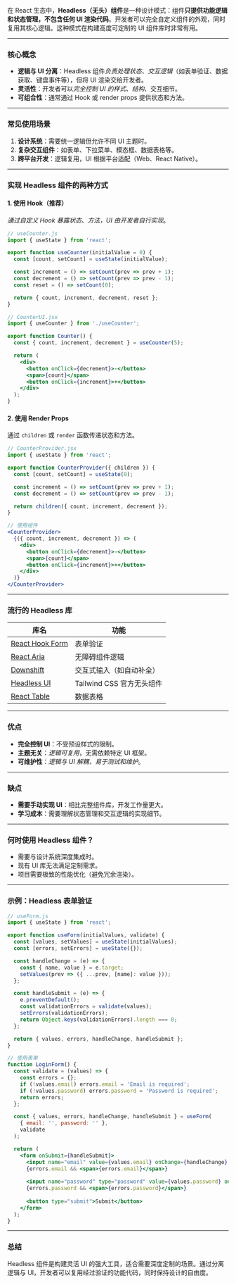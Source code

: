 在 React 生态中，**Headless（无头）组件**是一种设计模式：组件**只提供功能逻辑和状态管理，不包含任何 UI 渲染代码**。开发者可以完全自定义组件的外观，同时复用其核心逻辑。这种模式在构建高度可定制的 UI 组件库时非常有用。

---

### 核心概念
- **逻辑与 UI 分离**：Headless 组件*负责处理状态、交互逻辑*（如表单验证、数据获取、键盘事件等），但将 UI 渲染交给开发者。
- **灵活性**：开发者可以*完全控制 UI 的样式、结构*、交互细节。
- **可组合性**：通常通过 Hook 或 render props 提供状态和方法。

---

### 常见使用场景
1. **设计系统**：需要统一逻辑但允许不同 UI 主题时。
2. **复杂交互组件**：如表单、下拉菜单、模态框、数据表格等。
3. **跨平台开发**：逻辑复用，UI 根据平台适配（Web、React Native）。

---

### 实现 Headless 组件的两种方式

#### 1. 使用 Hook（推荐）
*通过自定义 Hook 暴露状态、方法，UI 由开发者自行实现*。

```jsx
// useCounter.js
import { useState } from 'react';

export function useCounter(initialValue = 0) {
  const [count, setCount] = useState(initialValue);

  const increment = () => setCount(prev => prev + 1);
  const decrement = () => setCount(prev => prev - 1);
  const reset = () => setCount(0);

  return { count, increment, decrement, reset };
}
```

```jsx
// CounterUI.jsx
import { useCounter } from './useCounter';

export function Counter() {
  const { count, increment, decrement } = useCounter(5);

  return (
    <div>
      <button onClick={decrement}>-</button>
      <span>{count}</span>
      <button onClick={increment}>+</button>
    </div>
  );
}
```

#### 2. 使用 Render Props
通过 `children` 或 `render` 函数传递状态和方法。

```jsx
// CounterProvider.jsx
import { useState } from 'react';

export function CounterProvider({ children }) {
  const [count, setCount] = useState(0);

  const increment = () => setCount(prev => prev + 1);
  const decrement = () => setCount(prev => prev - 1);

  return children({ count, increment, decrement });
}
```

```jsx
// 使用组件
<CounterProvider>
  {({ count, increment, decrement }) => (
    <div>
      <button onClick={decrement}>-</button>
      <span>{count}</span>
      <button onClick={increment}>+</button>
    </div>
  )}
</CounterProvider>
```

---

### 流行的 Headless 库

| 库名                                                         | 功能                  |
| ---------------------------------------------------------- | ------------------- |
| [React Hook Form](https://react-hook-form.com/)            | 表单验证                |
| [React Aria](https://react-spectrum.adobe.com/react-aria/) | 无障碍组件逻辑             |
| [Downshift](https://github.com/downshift-js/downshift)     | 交互式输入（如自动补全）        |
| [Headless UI](https://headlessui.dev/)                     | Tailwind CSS 官方无头组件 |
| [React Table](https://tanstack.com/table)                  | 数据表格                |

---

### 优点
- **完全控制 UI**：不受预设样式的限制。
- **主题无关**：*逻辑可复用*，无需依赖特定 UI 框架。
- **可维护性**：*逻辑与 UI 解耦，易于测试和维护*。

---

### 缺点
- **需要手动实现 UI**：相比完整组件库，开发工作量更大。
- **学习成本**：需要理解状态管理和交互逻辑的实现细节。

---

### 何时使用 Headless 组件？
- 需要与设计系统深度集成时。
- 现有 UI 库无法满足定制需求。
- 项目需要极致的性能优化（避免冗余渲染）。

---

### 示例：Headless 表单验证
```jsx
// useForm.js
import { useState } from 'react';

export function useForm(initialValues, validate) {
  const [values, setValues] = useState(initialValues);
  const [errors, setErrors] = useState({});

  const handleChange = (e) => {
    const { name, value } = e.target;
    setValues(prev => ({ ...prev, [name]: value }));
  };

  const handleSubmit = (e) => {
    e.preventDefault();
    const validationErrors = validate(values);
    setErrors(validationErrors);
    return Object.keys(validationErrors).length === 0;
  };

  return { values, errors, handleChange, handleSubmit };
}
```

```jsx
// 使用表单
function LoginForm() {
  const validate = (values) => {
    const errors = {};
    if (!values.email) errors.email = 'Email is required';
    if (!values.password) errors.password = 'Password is required';
    return errors;
  };

  const { values, errors, handleChange, handleSubmit } = useForm(
    { email: '', password: '' },
    validate
  );

  return (
    <form onSubmit={handleSubmit}>
      <input name="email" value={values.email} onChange={handleChange} />
      {errors.email && <span>{errors.email}</span>}
      
      <input name="password" type="password" value={values.password} onChange={handleChange} />
      {errors.password && <span>{errors.password}</span>}
      
      <button type="submit">Submit</button>
    </form>
  );
}
```

---

### 总结
Headless 组件是构建灵活 UI 的强大工具，适合需要深度定制的场景。通过分离逻辑与 UI，开发者可以复用经过验证的功能代码，同时保持设计的自由度。